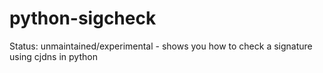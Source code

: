 # python-sigcheck

Status: unmaintained/experimental - shows you how to check a signature using cjdns in python
